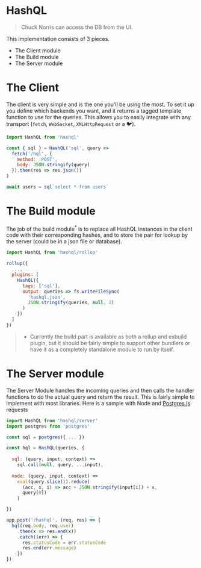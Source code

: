 # HashQL

> Chuck Norris can access the DB from the UI.

This implementation consists of 3 pieces.

- The Client module
- The Build module
- The Server module

# The Client

The client is very simple and is the one you'll be using the most. To set it up you define which backends you want, and it returns a tagged template function to use for the queries. This allows you to easily integrate with any transport (`fetch`, `WebSocket`, `XMLHttpRequest` or a 🐦).

```js
import HashQL from 'hashql'

const { sql } = HashQL('sql', query => 
  fetch('/hql', {
    method: 'POST',
    body: JSON.stringify(query)
  }).then(res => res.json())
)

await users = sql`select * from users`
```

# The Build module 

The job of the build module<sup>*</sup> is to replace all HashQL instances in the client code with their corresponding hashes, and to store the pair for lookup by the server (could be in a json file or database).  

```js
import HashQL from 'hashql/rollup'

rollup({
  ...,
  plugins: [
    HashQL({
      tags: ['sql'],
      output: queries => fs.writeFileSync(
        'hashql.json', 
        JSON.stringify(queries, null, 2)
      )
    })
  ]
})
```

> * Currently the build part is available as both a rollup and esbuild plugin, but it should be fairly simple to support other bundlers or have it as a completely standalone module to run by itself. 

# The Server module

The Server Module handles the incoming queries and then calls the handler functions to do the actual query and return the result. This is fairly simple to implement with most libraries. Here is a sample with Node and [Postgres.js](https://github.com/porsager/postgres) requests

```js
import HashQL from 'hashql/server'
import postgres from 'postgres'

const sql = postgres({ ... })

const hql = HashQL(queries, {
  
  sql: (query, input, context) => 
    sql.call(null, query, ...input),
  
  node: (query, input, context) =>
    eval(query.slice(1).reduce(
      (acc, x, i) => acc + JSON.stringify(input[i]) + x, 
      query[0])
    )

})

app.post('/hashql', (req, res) => {
  hql(req.body, req.user)
    .then(x => res.end(x))
    .catch((err) => {
      res.statusCode = err.statusCode
      res.end(err.message)
    })
})
```
